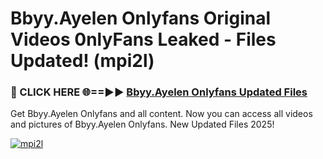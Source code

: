 # Bbyy.Ayelen Onlyfans Original Videos 0nlyFans Leaked - Files Updated! (mpi2l)

<h3>🔴 CLICK HERE 🌐==►► <a href="https://tinyurl.com/4seja8ks" rel="nofollow">Bbyy.Ayelen Onlyfans Updated Files</a></h3>

Get Bbyy.Ayelen Onlyfans and all content. Now you can access all videos and pictures of Bbyy.Ayelen Onlyfans. New Updated Files 2025!

[![mpi2l](https://i.imgur.com/EWjZXRe.gif)](https://tinyurl.com/4seja8ks)
